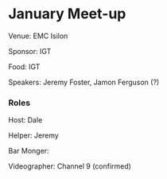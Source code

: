 # January Meet-up

Venue: EMC Isilon

Sponsor: IGT

Food: IGT

Speakers: Jeremy Foster, Jamon Ferguson (?)


### Roles

Host: Dale

Helper: Jeremy

Bar Monger: 

Videographer: Channel 9 (confirmed)

